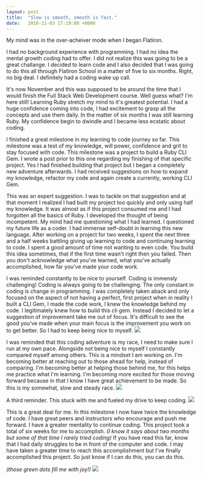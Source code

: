 ```yaml
---
layout: post
title:  "Slow is smooth, smooth is fast."
date:   2016-11-03 17:19:00 +0000
---
```


My mind was in the over-acheiver mode when I began Flatiron.

I had no background experience with programming.  I had no idea the mental growth coding had to offer.  I did not realize this was going to be a great challange.  I decided to learn code and I also decided that I was going to do this all through Flatiron School in a matter of five to six months.  Right, no big deal.  I definitely had a coding wake up call.

It's now November and this was supposed to be around the time that I would finish the Full Stack Web Development course.  Well guess what?  I'm here still!  Learning Ruby stretch my mind to it's greatest potential.  I had a huge confidence coming into code, I had excitement to grasp all the concepts and use them daily.  In the matter of six months I was still learning Ruby.  My confidence begin to dwindle and I became less ecstatic about coding.

I finished a great milestone in my learning to code journey so far.  This milestone was a test of my knowledge, will power, confidence and grit to stay focused with code.  This milestone was a project to build a Ruby CLI Gem.  I wrote a post prior to this one regarding my finishing of that specific project. Yes I had finished building that project but I began a completely new adventure afterwards.  I had received suggestions on how to expand my knowledge, refactor my code and again create a currently, working CLI Gem.

This was an expert suggestion.  I was to tackle on that suggestion and at that moment I realized I had built my project too quickly and only using half my knowledge.  It was almost as if this project consumed me and I had forgotten all the basics of Ruby.  I developed the thought of being incompetent.  My mind had me questioning what I had learned.  I questioned my future life as a coder.  I had immense self-doubt in learning this new language.  After working on a project for two weeks, I spent the next three and a half weeks battling giving up learning to code and continuing learning to code.  I spent a good amount of time not wanting to even code.  You build this idea sometimes, that if the first time wasn't right then you failed.  Then you don't acknowledge what you've learned, what you've actually accomplished, how far you've made your code work.

I was reminded constantly to be nice to yourself.  Coding is immensly challenging!  Coding is always going to be challenging.  The only constant in coding is change in programming.  I was completely taken aback and only focused on the aspect of not having a perfect, first project when in reality I built a CLI Gem, I made the code work, I knew the knowledge behind my code.  I legitimately knew how to build this cli gem.  Instead I decided to let a suggestion of improvement take me out of focus.  It's difficult to see the good you've made when your main focus is the improvement you work on to get better.  So I had to keep being nice to myself.
![](https://s20.postimg.org/u7ugm0sv1/nice.jpg)

I was reminded that this coding adventure is my race, I need to make sure I run at my own pace.  Alongside not being nice to myself I constantly compared myself among others.  This is a mindset I am working on.  I'm becoming better at reaching out to those ahead for help, instead of comparing.  I'm becoming better at helping those behind me, for this helps me practice what I'm learning.  I'm becoming more excited for those moving forward because in that I know I have great achievement to be made.  So this is my somewhat, slow and steady race.
![](https://s20.postimg.org/ilackw5jx/my_race_my_pace.jpg)

A third reminder.  This stuck with me and fueled my drive to keep coding.
![](https://s20.postimg.org/q2jk03v31/rome.jpg)

This is a great deal for me.  In this milestone I now have twice the knowledge of code.  I have great peers and instructors who encourage and push me forward.  I have a greater mentality to continue coding.  This project took a total of six weeks for me to accomplish. *(I know it says about two months but some of that time I rarely tried coding)*  If you have read this far, know that I had daily struggles to be in front of the computer and code.  I may have taken a greater time to reach this accomplishment but I've finally accomplished this project.  So just know if I can do this, you can do this.

*(those green dots fill me with joy!)*
![](https://s20.postimg.org/sxwn6yz31/project.jpg)
